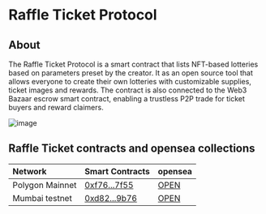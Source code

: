 # Raffle Ticket Protocol

## About

The Raffle Ticket Protocol is a smart contract that lists NFT-based lotteries based on parameters preset by the creator. It as an open source tool that allows everyone to create their own lotteries with customizable supplies, ticket images and rewards.
The contract is also connected to the Web3 Bazaar escrow smart contract, enabling a trustless P2P trade for ticket buyers and reward claimers.

![image](https://user-images.githubusercontent.com/92461670/215763295-4690c657-586a-4c8f-a840-0a85e910b5d9.png)

## Raffle Ticket contracts and opensea collections
Network  | Smart Contracts | opensea | 
:-------- |:----------------------------- |:---------------------------------|
Polygon Mainnet   | [0xf76...7f55](https://polygonscan.com/address/0xf76656d311b8be898c609a992a7d22f653447f55)| [OPEN](https://opensea.io/collection/w3b-aavegotchi-raffle-tickets) |
Mumbai testnet   | [0xd82...9b76](https://mumbai.polygonscan.com/address/0xd82b00f3fa4ee3d1683746ece93b8f9a1a799b76#code)| [OPEN](https://testnets.opensea.io/collection/web3-bazaar-giveways-tickets-for-sunflowers-land-u) |



